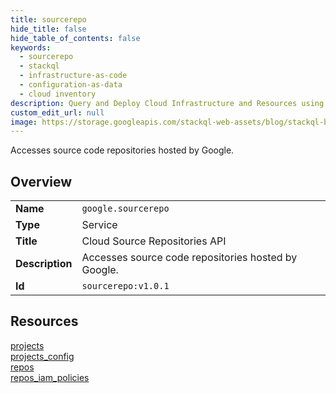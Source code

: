 ```yaml
---
title: sourcerepo
hide_title: false
hide_table_of_contents: false
keywords:
  - sourcerepo
  - stackql
  - infrastructure-as-code
  - configuration-as-data
  - cloud inventory
description: Query and Deploy Cloud Infrastructure and Resources using SQL
custom_edit_url: null
image: https://storage.googleapis.com/stackql-web-assets/blog/stackql-blog-post-featured-image.png
---
```

Accesses source code repositories hosted by Google.  
    

## Overview
<table><tbody>
<tr><td><b>Name</b></td><td><code>google.sourcerepo</code></td></tr>
<tr><td><b>Type</b></td><td>Service</td></tr>
<tr><td><b>Title</b></td><td>Cloud Source Repositories API</td></tr>
<tr><td><b>Description</b></td><td>Accesses source code repositories hosted by Google.</td></tr>
<tr><td><b>Id</b></td><td><code>sourcerepo:v1.0.1</code></td></tr>
</tbody></table>

## Resources
<div class="row">
<div class="providerDocColumn">
<a href="/providers/google/sourcerepo/projects/">projects</a><br />
<a href="/providers/google/sourcerepo/projects_config/">projects_config</a><br />
</div>
<div class="providerDocColumn">
<a href="/providers/google/sourcerepo/repos/">repos</a><br />
<a href="/providers/google/sourcerepo/repos_iam_policies/">repos_iam_policies</a><br />
</div>
</div>
